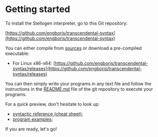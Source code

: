 # Getting started

To install the Stellogen interpreter, go to this Git repository:

[https://github.com/engboris/transcendental-syntax](https://github.com/engboris/transcendental-syntax)

You can either compile from [sources](https://github.com/engboris/transcendental-syntax/blob/master/README.md#build-from-sources) or download a pre-compiled executable:

- For Linux x86-x64: [https://github.com/engboris/transcendental-syntax/releases](https://github.com/engboris/transcendental-syntax/releases)

You can then simply write your programs in any text file and follow the instructions in the [README.md](https://github.com/engboris/transcendental-syntax/blob/master/README.md#commands) file of the git repository to execute your programs.

For a quick preview, don't hesitate to look up:

 - [syntactic reference (cheat sheet)](https://github.com/engboris/transcendental-syntax/blob/master/examples/syntax.sg);
 - [program examples](https://github.com/engboris/transcendental-syntax/tree/master/examples);

If you are ready, let's go!
